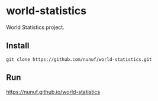 # world-statistics
World Statistics project.
## Install
```
git clone https://github.com/nunuf/world-statistics.git
```
## Run
https://nunuf.github.io/world-statistics
